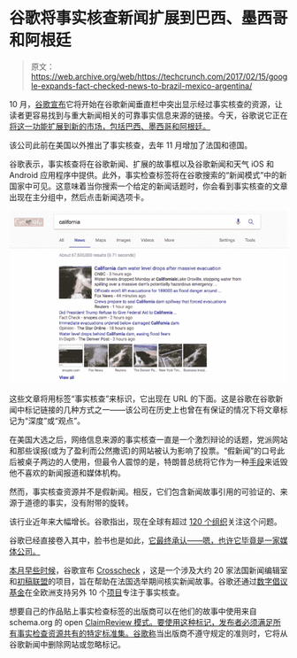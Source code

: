 # 谷歌将事实核查新闻扩展到巴西、墨西哥和阿根廷 

> 原文：<https://web.archive.org/web/https://techcrunch.com/2017/02/15/google-expands-fact-checked-news-to-brazil-mexico-argentina/>

10 月，[谷歌宣布](https://web.archive.org/web/20221209205119/https://beta.techcrunch.com/2016/10/13/google-helps-speak-truth-to-power-adds-prominence-to-fact-checks-in-news/)它将开始在谷歌新闻垂直栏中突出显示经过事实核查的资源，让读者更容易找到与重大新闻相关的可靠事实信息来源的链接。今天，谷歌说它正在[将这一功能扩展到新的市场，包括巴西、墨西哥和阿根廷。](https://web.archive.org/web/20221209205119/https://blog.google/topics/journalism-news/expanding-fact-checking-google/)

该公司此前在美国以外推出了事实核查，去年 11 月增加了法国和德国。

谷歌表示，事实核查将在谷歌新闻、扩展的故事框以及谷歌新闻和天气 iOS 和 Android 应用程序中提供。此外，事实检查标签将在谷歌搜索的“新闻模式”中的新国家中可见。这意味着当你搜索一个给定的新闻话题时，你会看到事实核查的文章出现在主分组中，然后点击新闻选项卡。

![factcheck_1-width-767](img/ebfeab565c17abedc1cc4f13ff11d433.png)

这些文章将用标签“事实核查”来标识，它出现在 URL 的下面。这是谷歌在谷歌新闻中标记链接的几种方式之一——该公司在历史上也曾在有保证的情况下将文章标记为“深度”或“观点”。

在美国大选之后，网络信息来源的事实核查一直是一个激烈辩论的话题，党派网站和那些误报(或为了盈利而公然撒谎)的网站被认为影响了投票。“假新闻”的口号此后被桌子两边的人使用，但最令人震惊的是，特朗普总统将它作为一种[手段](https://web.archive.org/web/20221209205119/http://thehill.com/homenews/administration/313777-trump-berates-cnn-reporter-for-fake-news)来诋毁他不喜欢的新闻报道和媒体机构。

然而，事实核查资源并不是假新闻。相反，它们包含新闻故事引用的可验证的、来源于道德的事实，没有附带的旋转。

该行业近年来大幅增长。谷歌指出，现在全球有超过 [120 个组织](https://web.archive.org/web/20221209205119/https://reporterslab.org/fact-checking/)关注这个问题。

谷歌已经直接卷入其中，脸书也是如此，[它最终承认——嗯，也许它毕竟是一家媒体公司。](https://web.archive.org/web/20221209205119/http://fortune.com/2016/12/23/zuckerberg-media-company/)

[本月早些时候](https://web.archive.org/web/20221209205119/https://beta.techcrunch.com/2017/02/06/google-and-facebook-partner-for-anti-fake-news-drive-during-french-election/)，谷歌宣布 [Crosscheck](https://web.archive.org/web/20221209205119/https://blog.google/topics/google-europe/crosscheck-first-draft-newsrooms-french-elections/) ，这是一个涉及大约 20 家法国新闻编辑室和[初稿联盟](https://web.archive.org/web/20221209205119/https://firstdraftnews.com/)的项目，旨在帮助在法国选举期间核实新闻故事。谷歌还通过[数字倡议基金](https://web.archive.org/web/20221209205119/https://www.digitalnewsinitiative.com/)在全欧洲支持另外 10 个[项目](https://web.archive.org/web/20221209205119/https://www.digitalnewsinitiative.com/fund/)专注于事实核查。

想要自己的作品贴上事实检查标签的出版商可以在他们的故事中使用来自 schema.org 的 open [ClaimReview 模式。要使用这种标记，发布者必须满足所有事实检查资源共有的特定标准集。](https://web.archive.org/web/20221209205119/http://pending.schema.org/ClaimReview)[谷歌称](https://web.archive.org/web/20221209205119/https://support.google.com/news/publisher/answer/4582731#fact-checking)当出版商不遵守规定的准则时，它将从谷歌新闻中删除网站或忽略标记。